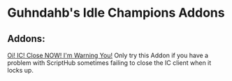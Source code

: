 # Guhndahb's Idle Champions Addons
## Addons:
[Oi! IC! Close NOW! I'm Warning You!](https://github.com/Guhndahb/IC_Addons/tree/main/IC_Oi_IC_CloseNow_ImWarningYou_Extra)
Only try this Addon if you have a problem with ScriptHub sometimes failing to close the IC client when it locks up.